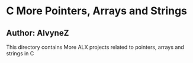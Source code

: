 # C More Pointers, Arrays and Strings
## Author: AlvyneZ
This directory contains More ALX projects related to pointers, arrays and strings in C